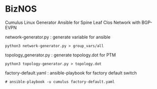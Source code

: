 # BizNOS
Cumulus Linux Generator Ansible for Spine Leaf Clos Network with BGP-EVPN

network-generator.py : generate variable for ansible
```
python3 network-generator.py > group_vars/all
```

topology_generator.py : generate topology.dot for PTM
```
python3 topology-generator.py > topology.dot
```

factory-default.yaml : ansible-playbook for factory default switch
```
# ansible-playbook -u cumulus factory-default.yaml
```
